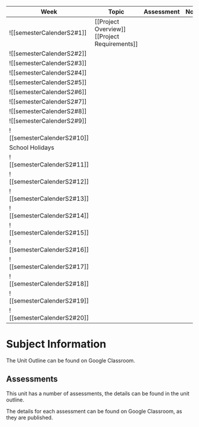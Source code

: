 
| Week                       | Topic                                            | Assessment | Notes |     |
| -------------------------- | ------------------------------------------------ | ---------- | ----- | --- |
| ![[semesterCalenderS2#1]]  | [[Project Overview]]<br>[[Project Requirements]] |            |       |     |
| ![[semesterCalenderS2#2]]  |                                                  |            |       |     |
| ![[semesterCalenderS2#3]]  |                                                  |            |       |     |
| ![[semesterCalenderS2#4]]  |                                                  |            |       |     |
| ![[semesterCalenderS2#5]]  |                                                  |            |       |     |
| ![[semesterCalenderS2#6]]  |                                                  |            |       |     |
| ![[semesterCalenderS2#7]]  |                                                  |            |       |     |
| ![[semesterCalenderS2#8]]  |                                                  |            |       |     |
| ![[semesterCalenderS2#9]]  |                                                  |            |       |     |
| ![[semesterCalenderS2#10]] |                                                  |            |       |     |
| School Holidays            |                                                  |            |       |     |
| ![[semesterCalenderS2#11]] |                                                  |            |       |     |
| ![[semesterCalenderS2#12]] |                                                  |            |       |     |
| ![[semesterCalenderS2#13]] |                                                  |            |       |     |
| ![[semesterCalenderS2#14]] |                                                  |            |       |     |
| ![[semesterCalenderS2#15]] |                                                  |            |       |     |
| ![[semesterCalenderS2#16]] |                                                  |            |       |     |
| ![[semesterCalenderS2#17]] |                                                  |            |       |     |
| ![[semesterCalenderS2#18]] |                                                  |            |       |     |
| ![[semesterCalenderS2#19]] |                                                  |            |       |     |
| ![[semesterCalenderS2#20]] |                                                  |            |       |     |
# Subject Information

The Unit Outline can be found on Google Classroom.

## Assessments

This unit has a number of assessments, the details can be found in the unit outline.

The details for each assessment can be found on Google Classroom, as they are published.

